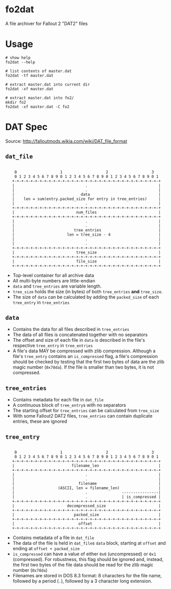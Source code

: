 # fo2dat

A file archiver for Fallout 2 "DAT2" files


# Usage

```
# show help
fo2dat --help

# list contents of master.dat
fo2dat -tf master.dat

# extract master.dat into current dir
fo2dat -xf master.dat

# extract master.dat into fo2/
mkdir fo2
fo2dat -xf master.dat -C fo2
```


# DAT Spec

Source: http://falloutmods.wikia.com/wiki/DAT_file_format

## `dat_file`

```text

    0                   1                   2                   3
    0 1 2 3 4 5 6 7 8 9 0 1 2 3 4 5 6 7 8 9 0 1 2 3 4 5 6 7 8 9 0 1
   +-+-+-+-+-+-+-+-+-+-+-+-+-+-+-+-+-+-+-+-+-+-+-+-+-+-+-+-+-+-+-+-+
   |                               .                               |
   |                               .                               |
   |                             data                              |
   |    len = sum(entry.packed_size for entry in tree_entries)     |
   |                               .                               |
   +-+-+-+-+-+-+-+-+-+-+-+-+-+-+-+-+-+-+-+-+-+-+-+-+-+-+-+-+-+-+-+-+
   |                           num_files                           |
   +-+-+-+-+-+-+-+-+-+-+-+-+-+-+-+-+-+-+-+-+-+-+-+-+-+-+-+-+-+-+-+-+
   |                               .                               |
   |                               .                               |
   |                          tree_entries                         |
   |                       len = tree_size - 4                     |
   |                               .                               |
   |                               .                               |
   +-+-+-+-+-+-+-+-+-+-+-+-+-+-+-+-+-+-+-+-+-+-+-+-+-+-+-+-+-+-+-+-+
   |                           tree_size                           |
   +-+-+-+-+-+-+-+-+-+-+-+-+-+-+-+-+-+-+-+-+-+-+-+-+-+-+-+-+-+-+-+-+
   |                           file_size                           |
   +-+-+-+-+-+-+-+-+-+-+-+-+-+-+-+-+-+-+-+-+-+-+-+-+-+-+-+-+-+-+-+-+

```

- Top-level container for all archive data
- All multi-byte numbers are little-endian
- `data` and `tree_entries` are variable length.
- `tree_size` holds the size (in bytes) of both `tree_entries` **and** `tree_size`.
- The size of `data` can be calculated by adding the `packed_size` of each `tree_entry`
  in `tree_entries`


## `data`

- Contains the data for all files described in `tree_entries`
- The data of all files is concatenated together with no separators
- The offset and size of each file in `data` is described in the file's respective
  `tree_entry` in `tree_entries`
- A file's data MAY be compressed with zlib compression. Although a file's `tree_entry` contains an
  `is_compressed` flag, a file's compression should be checked by testing that the first two bytes
  of data are the zlib magic number (`0x78da`). If the file is smaller than two bytes, it is not
  compressed.


## `tree_entries`

- Contains metadata for each file in `dat_file`
- A continuous block of `tree_entry`s with no separators
- The starting offset for `tree_entries` can be calculated from `tree_size`
- With some Fallout2 DAT2 files, `tree_entries` can contain duplicate entries, these are ignored


## `tree_entry`

```text

    0                   1                   2                   3
    0 1 2 3 4 5 6 7 8 9 0 1 2 3 4 5 6 7 8 9 0 1 2 3 4 5 6 7 8 9 0 1
   +-+-+-+-+-+-+-+-+-+-+-+-+-+-+-+-+-+-+-+-+-+-+-+-+-+-+-+-+-+-+-+-+
   |                         filename_len                          |
   +-+-+-+-+-+-+-+-+-+-+-+-+-+-+-+-+-+-+-+-+-+-+-+-+-+-+-+-+-+-+-+-+
   |                               .                               |
   |                               .                               |
   |                            filename                           |
   |                   (ASCII, len = filename_len)                 |
   |                               .               ----------------|
   |                               .               | is_compressed |
   +-+-+-+-+-+-+-+-+-+-+-+-+-+-+-+-+-+-+-+-+-+-+-+-+-+-+-+-+-+-+-+-+
   |                       decompressed_size                       |
   +-+-+-+-+-+-+-+-+-+-+-+-+-+-+-+-+-+-+-+-+-+-+-+-+-+-+-+-+-+-+-+-+
   |                          packed_size                          |
   +-+-+-+-+-+-+-+-+-+-+-+-+-+-+-+-+-+-+-+-+-+-+-+-+-+-+-+-+-+-+-+-+
   |                            offset                             |
   +-+-+-+-+-+-+-+-+-+-+-+-+-+-+-+-+-+-+-+-+-+-+-+-+-+-+-+-+-+-+-+-+

```

- Contains metadata of a file in `dat_file`
- The data of the file is held in `dat_file`s `data` block, starting at
  `offset` and ending at `offset + packed_size`
- `is_compressed` can have a value of either `0x0` (uncompressed) or `0x1`
  (compressed). For robustness, this flag should be ignored and, instead,
  the first two bytes of the file data should be read for the zlib magic
  number (`0x78da`)
- Filenames are stored in DOS 8.3 format: 8 characters for the file name,
  followed by a period (`.`), followed by a 3 character long extension.
